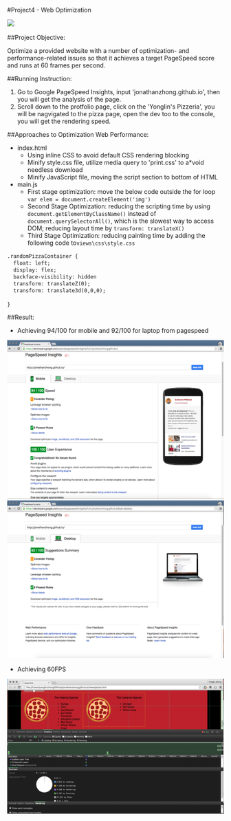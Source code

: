 #Project4 - Web Optimization

![](http://progressed.io/bar/90?title=Progress)


##Project Objective:

Optimize a provided website with a number of optimization- and performance-related issues so that it achieves a target PageSpeed score and runs at 60 frames per second.

##Running Instruction:

1. Go to Google PageSpeed Insights, input 'jonathanzhong.github.io', then you will get the analysis of the page.
2. Scroll down to the protfolio page, click on the 'Yonglin's Pizzeria', you will be nagvigated to the pizza page, open the dev too to the console, you will get the rendering speed.


##Approaches to Optimization Web Performance:
- index.html
  * Using inline CSS to avoid default CSS rendering blocking
  * Minify style.css file, utilize media query to 'print.css' to a*void needless download
  * Minify JavaScript file, moving the script section to bottom of HTML
- main.js
  * First stage optimization: move the below code outside the for loop
`var elem = document.createElement('img')
`
  * Second Stage Optimization: reducing the scripting time by using `document.getElementByClassName()` instead of `document.querySelectorAll()`, which is the slowest way to access DOM; reducing layout time by `transform: translateX()`
  * Third Stage Optimization: reducing painting time by adding the following code to`views\css\style.css`
```
.randomPizzaContainer {
  float: left;
  display: flex;
  backface-visibility: hidden
  transform: translateZ(0);
  transform: translate3d(0,0,0);

}
```

##Result:
- Achieving 94/100 for mobile and 92/100 for laptop from pagespeed

![pageSpeed-mobile](pageSpeed-mobile0.png)
![pageSpeed-laptop](pageSpeed-laptop0.png)
- Achieving 60FPS

![60fps](60fps.png)
